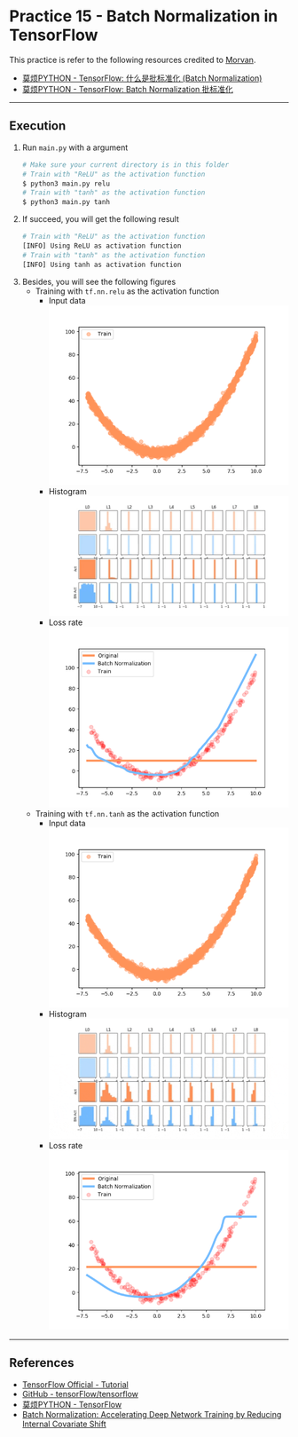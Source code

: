 # Practice 15 - Batch Normalization in TensorFlow

This practice is refer to the following resources credited to [Morvan](https://github.com/MorvanZhou).
* [莫烦PYTHON - TensorFlow: 什么是批标准化 (Batch Normalization)](https://morvanzhou.github.io/tutorials/machine-learning/tensorflow/5-13-A-batch-normalization/)
* [莫烦PYTHON - TensorFlow: Batch Normalization 批标准化](https://morvanzhou.github.io/tutorials/machine-learning/tensorflow/5-13-BN/)

---
## Execution

1. Run `main.py` with a argument
    ```bash
    # Make sure your current directory is in this folder
    # Train with "ReLU" as the activation function
    $ python3 main.py relu
    # Train with "tanh" as the activation function
    $ python3 main.py tanh
    ```
2. If succeed, you will get the following result
    ```bash
    # Train with "ReLU" as the activation function
    [INFO] Using ReLU as activation function
    # Train with "tanh" as the activation function
    [INFO] Using tanh as activation function
    ```
3. Besides, you will see the following figures
    * Training with `tf.nn.relu` as the activation function
        * Input data
            ![](../../../../res/img/movan/15-input_relu.png)
        * Histogram
            ![](../../../../res/img/movan/15-histogram_relu.gif)
        * Loss rate
            ![](../../../../res/img/movan/15-loss_relu.png)
    * Training with `tf.nn.tanh` as the activation function
        * Input data
            ![](../../../../res/img/movan/15-input_tanh.png)
        * Histogram
            ![](../../../../res/img/movan/15-histogram_tanh.gif)
        * Loss rate
            ![](../../../../res/img/movan/15-loss_tanh.png)

---
## References

* [TensorFlow Official - Tutorial](https://www.tensorflow.org/tutorials/)
* [GitHub - tensorFlow/tensorflow](https://github.com/tensorflow/tensorflow)
* [莫烦PYTHON - TensorFlow](https://morvanzhou.github.io/tutorials/machine-learning/tensorflow)
* [Batch Normalization: Accelerating Deep Network Training by Reducing Internal Covariate Shift](https://arxiv.org/abs/1502.03167)